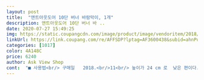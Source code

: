 ```yaml
---
layout: post 
title:  "앤트아웃도어 10단 버너 바람막이, 1개" 
description: 앤트아웃도어 10단 버너 바 ..
date: 2020-07-27 15:49:25 
img: https://static.coupangcdn.com/image/product/image/vendoritem/2018/11/01/3299852953/272dbcaa-f3ab-4a2a-b660-d905a898f298.jpg 
linkUrl: https://link.coupang.com/re/AFFSDP?lptag=AF3600438&subid=ahnPublicAsk&pageKey=37871693&itemId=139769987&vendorItemId=3299852953&traceid=V0-113-f74032ef0a36f891 
categories: [1017] 
color: 4A148C 
price: 6240 
author: Ask View Shop 
cont:  "■ 사용법<br/> 구매일   2018.<br/>11<br/> 높이가 24 cm 로  낮은 편이다.<br/><br/> 버너  바람막이 .<br/> 10 단 .<br/>  앤트아웃도어  .<br/>  84 x 24 cm  <br/> 야외에서  버너 사용시, 바람막이 용<br/> 양쪽 끝에 철심이 있어서, 모래등에  꽂아 고정시킬 수 있다.<br/><br/> 접이식으로 되어있어 휴대성이 좋다.<br/><br/> 집에서  프라이팬으로  기름 요리를 할때, 기름막이 용<br/> 탄탄하다.<br/> ♡♡♡<br/><br/>어부 취사시 바람불때 바람막이로 좋아요^^<br/>저렴한가격이라 반품안시키고 그냥 쓰려고합니다.<br/><br/>지문자국에 스크러치도 많고 철심도 빠지고 ,상품평 보고 구매할껄  후회하네요.<br/><br/>철심빠지는건 보완이 필요한듯싶네요.<br/><br/>추천할만한  상품은 아닌듯합니다.<br/><br/>혹시 중고상품판매 하신거에요?<br/>" 
---
```

